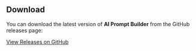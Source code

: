 ## Download

You can download the latest version of **AI Prompt Builder** from the GitHub releases page:

[View Releases on GitHub](https://github.com/nickfouf/ai_prompt_builder/releases)
